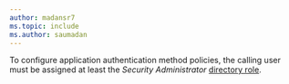 ```yaml
---
author: madansr7
ms.topic: include
ms.author: saumadan
---
```


To configure application authentication method policies, the calling user must be assigned at least the *Security Administrator* [directory role](/azure/active-directory/roles/permissions-reference?toc=%2Fgraph%2Ftoc.json).

